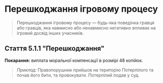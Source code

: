 # Перешкоджання ігровому процесу

>Перешкоджання ігровому процесу — будь-яка поведінка гравця або гравців, яка навмисно або ненавмисно негативно впливає на ігровий досвід інших учасників.

## Стаття 5.1.1 "Перешкоджання"


**Покарання:** виплата моральної компенсації в розмірі 48 копійок.

>_Приклад:_ Правопорушник прийшов на територію Потерпілого та почав його бити, та провокувати. Потерпілий подав у суд. 